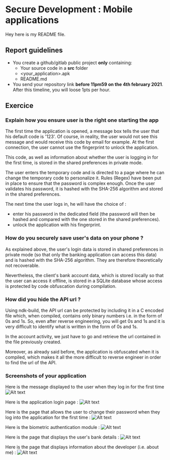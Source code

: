 # Secure Development : Mobile applications

Hey here is my README file.

## Report guidelines

- You create a github/gitlab public project **only** containing:
  - Your source code in a **src** folder
  - <your_application>.apk
  - README.md
- You send your repository link **before 11pm59 on the 4th february 2021**. After this timeline, you will loose 1pts per hour.

## Exercice

### Explain how you ensure user is the right one starting the app

The first time the application is opened, a message box tells the user that his default code is '123'. Of course, in reality, the user would not see this message and would receive this code by email for example. At the first connection, the user cannot use the fingerprint to unlock the application.

This code, as well as information about whether the user is logging in for the first time, is stored in the shared preferences in private mode.

The user enters the temporary code and is directed to a page where he can change the temporary code to personalize it. Rules (Regex) have been put in place to ensure that the password is complex enough.
Once the user validates his password, it is hashed with the SHA-256 algorithm and stored in the shared preferences.

The next time the user logs in, he will have the choice of :

- enter his password in the dedicated field (the password will then be hashed and compared with the one stored in the shared preferences).
- unlock the application with his fingerprint.

### How do you securely save user's data on your phone ?

As explained above, the user's login data is stored in shared preferences in private mode (so that only the banking application can access this data) and is hashed with the SHA-256 algorithm.
They are therefore theoretically not recoverable.

Nevertheless, the client's bank account data, which is stored locally so that the user can access it offline, is stored in a SQLite database whose access is protected by code obfuscation during compilation.

### How did you hide the API url ?

Using ndk-build, the API url can be protected by including it in a C encoded file which, when compiled, contains only binary numbers i.e. in the form of 0s and 1s. So, even after reverse engineering, you will get 0s and 1s and it is very difficult to identify what is written in the form of 0s and 1s.

In the account activity, we just have to go and retrieve the url contained in the file previously created.

Moreover, as already said before, the application is obfuscated when it is compiled, which makes it all the more difficult to reverse engineer in order to find the url of the API.

### Screenshots of your application

Here is the message displayed to the user when they log in for the first time
![Alt text](https://github.com/antoinegrandin/screenshot_android_project/blob/master/First_Connection.png "First Connection to the App")


Here is the application login page :
![Alt text](https://github.com/antoinegrandin/screenshot_android_project/blob/master/HomePage.png "Login Page of the app")


Here is the page that allows the user to change their password when they log into the application for the first time :
![Alt text](https://github.com/antoinegrandin/screenshot_android_project/blob/master/Change_Password.png "Changing Password Page")


Here is the biometric authentication module :
![Alt text](https://github.com/antoinegrandin/screenshot_android_project/blob/master/Biometric_Authent.png "Biometric Authentication")


Here is the page that displays the user's bank details :
![Alt text](https://github.com/antoinegrandin/screenshot_android_project/blob/master/Account_Data.png "Account Data Page")


Here is the page that displays information about the developer (i.e. about me) :
![Alt text](https://github.com/antoinegrandin/screenshot_android_project/blob/master/About_Dev_Info.png "About Developer Information")
